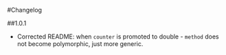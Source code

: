 
#Changelog

##1.0.1

- Corrected README: when `counter` is promoted to double - `method` does not become polymorphic, just more generic.